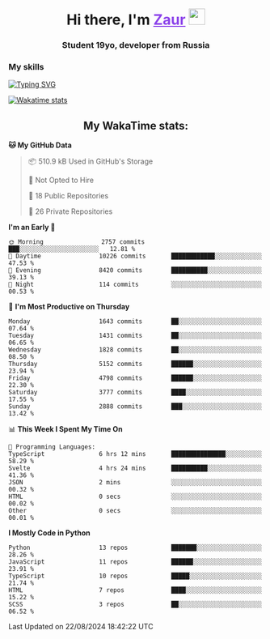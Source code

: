 <h1 align="center">
    Hi there, I'm 
    <a href="https://t.me/litera11yme" target="_blank" style="color: #8C43EA">Zaur</a>
    <img src="https://github.com/blackcater/blackcater/raw/main/images/Hi.gif" height="32">
</h1>

<h3 align="center">
    Student 19yo, developer from Russia
</h3>  

### **My skills**
[![Typing SVG](https://readme-typing-svg.herokuapp.com?font=Oxanium&duration=3000&pause=1500&color=8C43EA&height=30&lines=JavaScript/TypeScript:+React.js,+Next.js;HTML+(PUG),+CSS+(SCSS);Python:+FastAPI,+Flask,+Aiogram,+Telethon;SQL:+PostgreSQL,+SQLite)](https://git.io/typing-svg)

[![Wakatime stats](https://github-readme-stats.vercel.app/api/wakatime?username=skyguy&hide_title=true&show_icons=true&title_color=8C43EA&icon_color=BE57EA&bg_color=30,191919,341b56&text_color=B1B1B1&border_radius=10&hide_border=true)](https://github.com/anuraghazra/github-readme-stats)


<h2 align="center"> My WakaTime stats: </h2>

<!--START_SECTION:waka-->
**🐱 My GitHub Data** 

> 📦 510.9 kB Used in GitHub's Storage 
 > 
> 🚫 Not Opted to Hire
 > 
> 📜 18 Public Repositories 
 > 
> 🔑 26 Private Repositories 
 > 
**I'm an Early 🐤** 

```text
🌞 Morning                2757 commits        ███░░░░░░░░░░░░░░░░░░░░░░   12.81 % 
🌆 Daytime                10226 commits       ████████████░░░░░░░░░░░░░   47.53 % 
🌃 Evening                8420 commits        ██████████░░░░░░░░░░░░░░░   39.13 % 
🌙 Night                  114 commits         ░░░░░░░░░░░░░░░░░░░░░░░░░   00.53 % 
```
📅 **I'm Most Productive on Thursday** 

```text
Monday                   1643 commits        ██░░░░░░░░░░░░░░░░░░░░░░░   07.64 % 
Tuesday                  1431 commits        ██░░░░░░░░░░░░░░░░░░░░░░░   06.65 % 
Wednesday                1828 commits        ██░░░░░░░░░░░░░░░░░░░░░░░   08.50 % 
Thursday                 5152 commits        ██████░░░░░░░░░░░░░░░░░░░   23.94 % 
Friday                   4798 commits        ██████░░░░░░░░░░░░░░░░░░░   22.30 % 
Saturday                 3777 commits        ████░░░░░░░░░░░░░░░░░░░░░   17.55 % 
Sunday                   2888 commits        ███░░░░░░░░░░░░░░░░░░░░░░   13.42 % 
```


📊 **This Week I Spent My Time On** 

```text
💬 Programming Languages: 
TypeScript               6 hrs 12 mins       ███████████████░░░░░░░░░░   58.29 % 
Svelte                   4 hrs 24 mins       ██████████░░░░░░░░░░░░░░░   41.36 % 
JSON                     2 mins              ░░░░░░░░░░░░░░░░░░░░░░░░░   00.32 % 
HTML                     0 secs              ░░░░░░░░░░░░░░░░░░░░░░░░░   00.02 % 
Other                    0 secs              ░░░░░░░░░░░░░░░░░░░░░░░░░   00.01 % 
```

**I Mostly Code in Python** 

```text
Python                   13 repos            ███████░░░░░░░░░░░░░░░░░░   28.26 % 
JavaScript               11 repos            ██████░░░░░░░░░░░░░░░░░░░   23.91 % 
TypeScript               10 repos            █████░░░░░░░░░░░░░░░░░░░░   21.74 % 
HTML                     7 repos             ████░░░░░░░░░░░░░░░░░░░░░   15.22 % 
SCSS                     3 repos             ██░░░░░░░░░░░░░░░░░░░░░░░   06.52 % 
```




 Last Updated on 22/08/2024 18:42:22 UTC
<!--END_SECTION:waka-->
